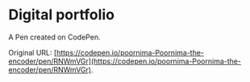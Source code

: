 # Digital portfolio

A Pen created on CodePen.

Original URL: [https://codepen.io/poornima-Poornima-the-encoder/pen/RNWmVGr](https://codepen.io/poornima-Poornima-the-encoder/pen/RNWmVGr).

